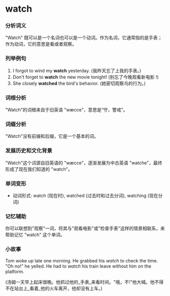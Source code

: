 # watch

### 分析词义

  

"Watch" 既可以是一个名词也可以是一个动词。作为名词，它通常指的是手表；作为动词，它的意思是看或者观察。

  

### 列举例句

  

1.  I forgot to wind my **watch** yesterday. (我昨天忘了上我的手表。)
2.  Don't forget to **watch** the new movie tonight! (别忘了今晚观看新电影 !)
3.  She closely **watched** the bird's behavior. (她密切观察鸟的行为。)

  

### 词根分析

  

"Watch"的词根来自于旧英语 "wæcce"，意思是“守，警戒”。

  

### 词缀分析

  

"Watch"没有前缀和后缀，它是一个基本的词。

  

### 发展历史和文化背景

  

"Watch"这个词源自旧英语的 "wæcce"，逐渐发展为中古英语 "watche"，最终形成了现在我们知道的 "watch"。

  

### 单词变形

  

*   动词形式: watch (现在时), watched (过去时和过去分词), watching (现在分词)

  

### 记忆辅助

  

你可以联想到"观察"一词，将其与"观看电影"或"检查手表"这样的情景相联系，来帮助记忆 "watch" 这个单词。

  

### 小故事

  

Tom woke up late one morning. He grabbed his _watch_ to check the time. "Oh no!" he yelled. He had to _watch_ his train leave without him on the platform.

  

(汤姆一天早上起床很晚。他抓过他的_手表_来看时间。"哦，不!"他大喊。他不得不在站台上_看着_他的火车离开，他却没有上车。)
